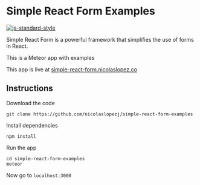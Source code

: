 # Simple React Form Examples

[![js-standard-style](https://img.shields.io/badge/code%20style-standard-brightgreen.svg)](http://standardjs.com/)

Simple React Form is a powerful framework that simplifies the use of forms in React.

This is a Meteor app with examples

This app is live at [simple-react-form.nicolaslopez.co](http://simple-react-form.nicolaslopez.co)

## Instructions

Download the code

```
git clone https://github.com/nicolaslopezj/simple-react-form-examples
```

Install dependencies

```
npm install
```

Run the app

```
cd simple-react-form-examples
meteor
```

Now go to ```localhost:3000```
